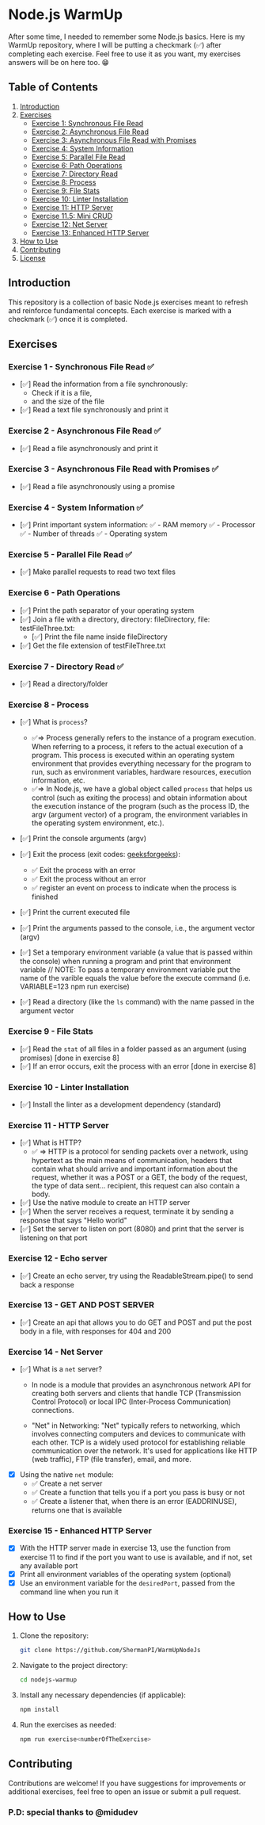 # Node.js WarmUp

After some time, I needed to remember some Node.js basics. Here is my WarmUp repository, where I will be putting a checkmark (✅) after completing each exercise. Feel free to use it as you want, my exercises answers will be on here too. 😁

## Table of Contents

1. [Introduction](#introduction)
2. [Exercises](#exercises)
    - [Exercise 1: Synchronous File Read](#exercise-1---synchronous-file-read)
    - [Exercise 2: Asynchronous File Read](#exercise-2---asynchronous-file-read)
    - [Exercise 3: Asynchronous File Read with Promises](#exercise-3---asynchronous-file-read-with-promises)
    - [Exercise 4: System Information](#exercise-4---system-information)
    - [Exercise 5: Parallel File Read](#exercise-5---parallel-file-read)
    - [Exercise 6: Path Operations](#exercise-6---path-operations)
    - [Exercise 7: Directory Read](#exercise-7---directory-read)
    - [Exercise 8: Process](#exercise-8---process)
    - [Exercise 9: File Stats](#exercise-9---file-stats)
    - [Exercise 10: Linter Installation](#exercise-10---linter-installation)
    - [Exercise 11: HTTP Server](#exercise-11---http-server)
    - [Exercise 11.5: Mini CRUD](#exercise-115---mini-crud)
    - [Exercise 12: Net Server](#exercise-12---net-server)
    - [Exercise 13: Enhanced HTTP Server](#exercise-13---enhanced-http-server)
3. [How to Use](#how-to-use)
4. [Contributing](#contributing)
5. [License](#license)

## Introduction

This repository is a collection of basic Node.js exercises meant to refresh and reinforce fundamental concepts. Each exercise is marked with a checkmark (✅) once it is completed.

## Exercises

### Exercise 1 - Synchronous File Read ✅
- [✅] Read the information from a file synchronously:
    - Check if it is a file,
    - and the size of the file
- [✅] Read a text file synchronously and print it

### Exercise 2 - Asynchronous File Read ✅
- [✅] Read a file asynchronously and print it

### Exercise 3 - Asynchronous File Read with Promises ✅
- [✅] Read a file asynchronously using a promise

### Exercise 4 - System Information ✅
- [✅] Print important system information:
    ✅ - RAM memory 
    ✅ - Processor 
    ✅ - Number of threads
    ✅ - Operating system

### Exercise 5 - Parallel File Read ✅
- [✅] Make parallel requests to read two text files

### Exercise 6 - Path Operations
- [✅] Print the path separator of your operating system
- [✅] Join a file with a directory, directory: fileDirectory, file: testFileThree.txt:
    - [✅] Print the file name inside fileDirectory 
- [✅] Get the file extension of testFileThree.txt

### Exercise 7 - Directory Read ✅
- [✅] Read a directory/folder

### Exercise 8 - Process
- [✅] What is `process`?
    - ✅=> Process generally refers to the instance of a program execution. When referring to a process, it refers to the actual execution of a program. This process is executed within an operating system environment that provides everything necessary for the program to run, such as environment variables, hardware resources, execution information, etc.
    - ✅=> In Node.js, we have a global object called `process` that helps us control (such as exiting the process) and obtain information about the execution instance of the program (such as the process ID, the argv (argument vector) of a program, the environment variables in the operating system environment, etc.).

- [✅] Print the console arguments (argv)
- [✅] Exit the process (exit codes: [geeksforgeeks](https://www.geeksforgeeks.org/node-js-exit-codes/)):
    - ✅ Exit the process with an error
    - ✅ Exit the process without an error
    - ✅ register an event on process to indicate when the process is finished
- [✅] Print the current executed file
- [✅] Print the arguments passed to the console, i.e., the argument vector (argv)
- [✅] Set a temporary environment variable (a value that is passed within the console) when running a program and print that environment variable
// NOTE: To pass a temporary environment variable put the name of the varible equals the value before the execute command (i.e. VARIABLE=123 npm run exercise)
- [✅] Read a directory (like the `ls` command) with the name passed in the argument vector

<!-- Some documentation about event emitters https://nodejs.org/en/learn/asynchronous-work/the-nodejs-event-emitter -->

### Exercise 9 - File Stats
- [✅] Read the `stat` of all files in a folder passed as an argument (using promises) [done in exercise 8]
- [✅] If an error occurs, exit the process with an error [done in exercise 8]

### Exercise 10 - Linter Installation
- [✅] Install the linter as a development dependency (standard)

### Exercise 11 - HTTP Server
- [✅] What is HTTP?
    - ✅ => HTTP is a protocol for sending packets over a network, using hypertext as the main means of communication, headers that contain what should arrive and important information about the request, whether it was a POST or a GET, the body of the request, the type of data sent... recipient, this request can also contain a body.
- [✅] Use the native module to create an HTTP server
- [✅] When the server receives a request, terminate it by sending a response that says "Hello world"
- [✅] Set the server to listen on port (8080) and print that the server is listening on that port

<!-- ✅ Good documentation here of http module!: https://nodejs.org/en/learn/modules/anatomy-of-an-http-transaction -->
<!-- https://chatgpt.com/share/e35a2437-4f6a-417c-85ab-7a3dcb02160f -->

### Exercise 12 - Echo server
- [✅] Create an echo server, try using the ReadableStream.pipe() to send back a response

<!-- note: an echo server is an application that allows a client and a server to connect so a client can send a message to the server and the server can receive the message and send, or echo, it back to the client. -->

### Exercise 13 - GET AND POST SERVER
- [✅] Create an api that allows you to do GET and POST and put the post body in a file, with responses for 404 and 200

### Exercise 14 - Net Server
- [✅] What is a `net` server?
    - In node is a module that provides an asynchronous network API for creating both servers and clients that handle TCP (Transmission Control Protocol) or local IPC (Inter-Process Communication) connections.

    - "Net" in Networking: "Net" typically refers to networking, which involves connecting computers and devices to communicate with each other. TCP is a widely used protocol for establishing reliable communication over the network. It's used for applications like HTTP (web traffic), FTP (file transfer), email, and more.

- [x] Using the native `net` module:
    - ✅ Create a net server
    - ✅ Create a function that tells you if a port you pass is busy or not
    - ✅ Create a listener that, when there is an error (EADDRINUSE), returns one that is available

### Exercise 15 - Enhanced HTTP Server
- [x] With the HTTP server made in exercise 13, use the function from exercise 11 to find if the port you want to use is available, and if not, set any available port
- [x] Print all environment variables of the operating system (optional)
- [x] Use an environment variable for the `desiredPort`, passed from the command line when you run it

## How to Use

1. Clone the repository:
    ```bash
    git clone https://github.com/ShermanPI/WarmUpNodeJs
    ```
2. Navigate to the project directory:
    ```bash
    cd nodejs-warmup
    ```
3. Install any necessary dependencies (if applicable):
    ```bash
    npm install
    ```
4. Run the exercises as needed:
    ```bash
    npm run exercise<numberOfTheExercise>
    ```

## Contributing

Contributions are welcome! If you have suggestions for improvements or additional exercises, feel free to open an issue or submit a pull request.

### P.D: special thanks to @midudev
